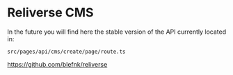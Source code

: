 # Reliverse CMS

In the future you will find here the stable version of the API currently located in:

`src/pages/api/cms/create/page/route.ts`

<https://github.com/blefnk/reliverse>
